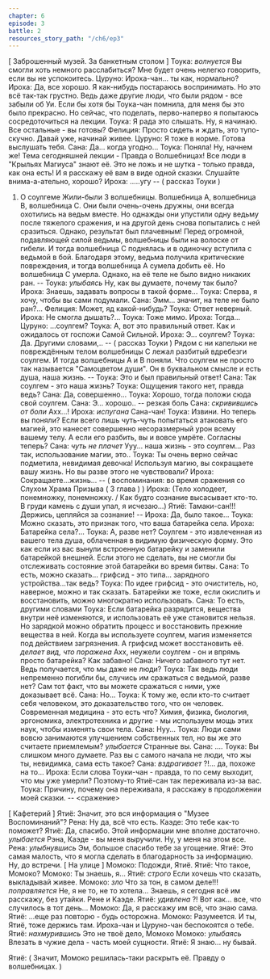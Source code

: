 ```yaml
---
chapter: 6
episode: 3
battle: 2
resources_story_path: "/ch6/ep3"
---
```

[ Заброшенный музей. За банкетным столом ]
Тоука: *волнуется* Вы смогли хоть немного расслабиться? Мне будет очень нелегко говорить, если вы не успокоитесь.
Цуруно: Ироха-чан... ты как, нормально?
Ироха: Да, все хорошо. Я как-нибудь постараюсь воспринимать. Но это всё так-так грустно. Ведь даже другие люди, что были рядом - все забыли об Уи. Если бы хотя бы Тоука-чан помнила, для меня бы это было прекрасно. Но сейчас, что поделать, перво-наперво я попытаюсь сосредоточиться на лекции.
Тоука: Я рада это слышать. Ну, я начинаю. Все остальные - вы готовы?
Фелиция: Просто сидеть и ждать, это тупо-скучно. Давай уже, начинай живее.
Цуруно: Я тоже в норме. Готова выслушать тебя.
Сана: Да... когда угодно...
Тоука: Поняла! Ну, начнем же! Тема сегодняшней лекции - Правда о Волшебницах! Все люди в "Крыльях Магиуса" знают её. Это не ложь и не шутка - только правда, как она есть! И я расскажу её вам в виде одной сказки. Слушайте внима-а-ательно, хорошо?
Ироха: .....угу
-- ( рассказ Тоуки )
1) О соулгеме
Жили-были 3 волшебницы. Волшебница А, волшебница B, волшебница С. Они были очень-очень дружны, они всегда охотились на ведьм вместе.
Но однажды они упустили одну ведьму после тяжелого сражения, и на другой день снова попытались с ней сразиться.
Однако, результат был плачевным! Перед огромной, подавляющей силой ведьмы, волшебницы были на волоске от гибели.
И тогда волшебница С поднялась и в одиночку вступила с ведьмой в бой.
Благодаря этому, ведьма получила критические повреждения, и тогда волшебница А сумела добить её.
Но волшебница С умерла. Однако, на её теле не было видно никаких ран.
--
Тоука: *улыбаясь* Ну, как вы думаете, почему так было?
Ироха: Знаешь, задавать вопросы в такой форме...
Тоука: Сперва, я хочу, чтобы вы сами подумали.
Сана: Эмм... значит, на теле не было ран?...
Фелиция: Может, яд какой-нибудь?
Тоука: Ответ неверный.
Ироха: Не смогла дышать?...
Тоука: Тоже мимо.
Ироха: Тогда...
Цуруно: ...соулгем?
Тоука: А, вот это правильный ответ. Как и ожидалось от госпожи Самой Сильной.
Ироха: Э... соулгем?
Тоука: Да. Другими словами,..
-- ( рассказ Тоуки )
Рядом с ни капельки не повреждённым телом волшебницы С лежал разбитый вдребезги соулгем.
И тогда волшебницы А и В поняли. Что соулгем не просто так называется "Самоцветом души". Он в буквальном смысле и есть душа, наша жизнь.
--
Тоука: Это и был правильный ответ!
Сана: Так соулгем - это наша жизнь?
Тоука: Ощущения такого нет, правда ведь?
Сана: Да, совершенно...
Тоука: Хорошо, тогда положи сюда свой соулгем.
Сана: Э... хорошо..
-- резкая боль
Сана: *скривившись от боли* Ахх...!
Ироха: *испугана* Сана-чан!
Тоука: Извини. Но теперь вы поняли? Если всего лишь чуть-чуть попытаться атаковать его магией, это нанесет совершенно несоразмерный урон всему вашему телу. А если его разбить, вы и вовсе умрёте. Согласны теперь?
Сана: *чуть не плачет* Ууу... наша жизнь - это соулгем... Раз так, использование магии, это..
Тоука: Ты очень верно сейчас подметила, невидимая девочка! Используя магию, вы сокращаете вашу жизнь. Но вы разве этого не чувствовали?
Ироха: Сокращаете...жизнь...
-- ( воспоминания: во время сражения со Слухом Храма Призыва ( 3 глава ) )
Ироха: (Тело холодеет, понемножку, понемножку. / Как будто сознание высасывает кто-то. В груди камень с души упал, я исчезаю...)
Ятиё: Тамаки-сан!!! Держись, цепляйся за сознание!
--
Ироха: Да, было такое...
Тоука: Можно сказать, это признак того, что ваша батарейка села.
Ироха: Батарейка села?...
Тоука: А, разве нет? Соулгем - это извлеченная из вашего тела душа, облаченная в видимую физическую форму. Это как если из вас вынули встроенную батарейку и заменили батарейкой внешней. Если этого не сделать, вы не смогли бы отслеживать состояние этой батарейки во время битвы.
Сана: То есть, можно сказать... грифсид - это типа... зарядного устройства...так ведь?
Тоука: По идее грифсид - это очиститель, но, наверное, можно и так сказать. Батарейки же тоже, если окислить и восстановить, можно многократно использовать.
Сана: То есть, другими словами
Тоука: Если батарейка разрядится, вещества внутри неё изменяются, и использовать её уже становится нельзя. Но зарядкой можно обратить процесс и восстановить прежние вещества в ней. Когда вы используете соулгем, магия изменяется под действием загрязнения. А грифсид может восстановить её. *делает вид, что поражена* Ахх, неужели соулгем - он и впрямь просто батарейка? Как забавно!
Сана: Ничего забавного тут нет. Ведь получается, что мы даже не люди?
Тоука: Так ведь люди непременно погибли бы, случись им сражаться с ведьмой, разве нет? Сам тот факт, что вы можете сражаться с ними, уже доказывает всё.
Сана: Но...
Тоука: К тому же, если кто-то считает себя человеком, это доказательство того, что он человек. Современная медицина - это есть что? Химия, физика, биология, эргономика, электротехника и другие - мы используем мощь этих наук, чтобы изменять свои тела.
Сана: Нуу...
Тоука: Люди сами вовсю занимаются улучшением собственных тел, но вы же это считаете приемлемым? *улыбается* Странные вы.
Сана: ....
Тоука: Вы слишком много думаете. Раз вы с самого начала не люди, что жы ты, невидимка, сама есть такое?
Сана: *вздрагивает* ?!... да, похоже на то...
Ироха: Если слова Тоуки-чан - правда, то по сему выходит, что мы уже умерли? Поэтому-то Ятиё-сан так переживала из-за вас.
Тоука: Причину, почему она переживала, я расскажу в продолжении моей сказки.
-- <сражение>

[ Кафетерий ]
Ятиё: Значит, это вся информация о "Музее Воспоминаний"?
Рена: Ну да, всё что есть.
Каэде: Это тебе как-то поможет?
Ятиё: Да, спасибо. Этой информации мне вполне достаточно. *улыбается* Рэна, Каэде - вы меня выручили. Ну, у меня на этом все.
Рена: *улыбнувшись* Эм, большое спасибо тебе за угощение.
Ятиё: Это самая малость, что я могла сделать в благодарность за информацию. Ну, до встречи.
[ На улице ]
Момоко: Подожди, Ятиё.
Ятиё: Что такое, Момоко?
Момоко: Ты знаешь, я...
Ятиё: *строго* Если хочешь что сказать, выкладывай живее.
Момоко: *зло* Что за тон, в самом деле!!! *поправляется* Не, я не то, не то хотела... Знаешь, я сегодня всё им расскажу, без утайки. Рене и Каэде.
Ятиё: *удивлена* ?! Вот как... все, что случилось в тот день...
Момоко: Да, я расскажу им всё, что знаю сама.
Ятиё: ...еще раз повторю - будь осторожна.
Момоко: Разумеется. И ты, Ятиё, тоже держись там. Ироха-чан и Цуруно-чан беспокоятся о тебе.
Ятиё: *нахмурившись* Это не твоё дело, Момоко
Момоко: *улыбаясь* Влезать в чужие дела - часть моей сущности.
Ятиё: Я знаю... ну бывай.

Ятиё: ( Значит, Момоко решилась-таки раскрыть её. Правду о волшебницах. )
